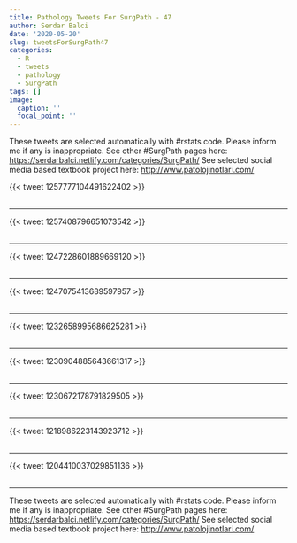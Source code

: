```yaml
---
title: Pathology Tweets For SurgPath - 47
author: Serdar Balci
date: '2020-05-20'
slug: tweetsForSurgPath47
categories:
  - R
  - tweets
  - pathology
  - SurgPath
tags: []
image:
  caption: ''
  focal_point: ''
---
```



These tweets are selected automatically with #rstats code. Please inform me if any is inappropriate.
See other #SurgPath pages here: https://serdarbalci.netlify.com/categories/SurgPath/ 
See selected social media based textbook project here: http://www.patolojinotlari.com/

{{< tweet 1257777104491622402 >}}
<br>
<br>
<hr>
{{< tweet 1257408796651073542 >}}
<br>
<br>
<hr>
{{< tweet 1247228601889669120 >}}
<br>
<br>
<hr>
{{< tweet 1247075413689597957 >}}
<br>
<br>
<hr>
{{< tweet 1232658995686625281 >}}
<br>
<br>
<hr>
{{< tweet 1230904885643661317 >}}
<br>
<br>
<hr>
{{< tweet 1230672178791829505 >}}
<br>
<br>
<hr>
{{< tweet 1218986223143923712 >}}
<br>
<br>
<hr>
{{< tweet 1204410037029851136 >}}
<br>
<br>
<hr>


These tweets are selected automatically with #rstats code. Please inform me if any is inappropriate.
See other #SurgPath pages here: https://serdarbalci.netlify.com/categories/SurgPath/ 
See selected social media based textbook project here: http://www.patolojinotlari.com/
